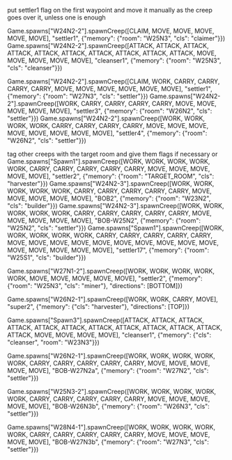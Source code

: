 put settler1 flag on the first waypoint and move it manually as the creep goes over it, unless one is enough

Game.spawns["W24N2-2"].spawnCreep([CLAIM, MOVE, MOVE, MOVE, MOVE, MOVE], "settler1", {"memory": {"room": "W25N3", "cls": "claimer"}})
Game.spawns["W24N2-2"].spawnCreep([ATTACK, ATTACK, ATTACK, ATTACK, ATTACK, ATTACK, ATTACK, ATTACK, ATTACK, ATTACK, MOVE, MOVE, MOVE, MOVE, MOVE], "cleanser1", {"memory": {"room": "W25N3", "cls": "cleanser"}})

Game.spawns["W24N2-2"].spawnCreep([CLAIM, WORK, CARRY, CARRY, CARRY, CARRY, MOVE, MOVE, MOVE, MOVE, MOVE, MOVE], "settler1", {"memory": {"room": "W27N3", "cls": "settler"}})
Game.spawns["W24N2-2"].spawnCreep([WORK, CARRY, CARRY, CARRY, CARRY, MOVE, MOVE, MOVE, MOVE, MOVE], "settler3", {"memory": {"room": "W26N2", "cls": "settler"}})
Game.spawns["W24N2-2"].spawnCreep([WORK, WORK, WORK, WORK, CARRY, CARRY, CARRY, CARRY, MOVE, MOVE, MOVE, MOVE, MOVE, MOVE, MOVE, MOVE], "settler4", {"memory": {"room": "W26N2", "cls": "settler"}})

tag other creeps with the target room and give them flags if necessary or 
Game.spawns["Spawn1"].spawnCreep([WORK, WORK, WORK, WORK, WORK, CARRY, CARRY, CARRY, CARRY, CARRY, MOVE, MOVE, MOVE, MOVE, MOVE], "settler2", {"memory": {"room": "TARGET_ROOM", "cls": "harvester"}})
Game.spawns["W24N2-3"].spawnCreep([WORK, WORK, WORK, WORK, WORK, CARRY, CARRY, CARRY, CARRY, CARRY, MOVE, MOVE, MOVE, MOVE, MOVE], "BOB2", {"memory": {"room": "W23N2", "cls": "builder"}})
Game.spawns["W24N2-3"].spawnCreep([WORK, WORK, WORK, WORK, WORK, CARRY, CARRY, CARRY, CARRY, CARRY, MOVE, MOVE, MOVE, MOVE, MOVE], "BOB-W25N2", {"memory": {"room": "W25N2", "cls": "settler"}})
Game.spawns["Spawn1"].spawnCreep([WORK, WORK, WORK, WORK, WORK, CARRY, CARRY, CARRY, CARRY, CARRY, MOVE, MOVE, MOVE, MOVE, MOVE, MOVE, MOVE, MOVE, MOVE, MOVE, MOVE, MOVE, MOVE, MOVE, MOVE], "settler17", {"memory": {"room": "W25S1", "cls": "builder"}})

Game.spawns["W27N1-2"].spawnCreep([WORK, WORK, WORK, WORK, WORK, MOVE, MOVE, MOVE, MOVE, MOVE], "settler2", {"memory": {"room": "W25N3", "cls": "miner"}, "directions": [BOTTOM]})

Game.spawns["W26N2-1"].spawnCreep([WORK, WORK, CARRY, MOVE], "super2", {"memory": {"cls": "harvester"}, "directions": [TOP]})

Game.spawns["Spawn3"].spawnCreep([ATTACK, ATTACK, ATTACK, ATTACK, ATTACK, ATTACK, ATTACK, ATTACK, ATTACK, ATTACK, ATTACK, ATTACK, MOVE, MOVE, MOVE, MOVE], "cleanser1", {"memory": {"cls": "cleanser", "room": "W23N3"}})





Game.spawns["W26N2-1"].spawnCreep([WORK, WORK, WORK, WORK, WORK, CARRY, CARRY, CARRY, CARRY, CARRY, MOVE, MOVE, MOVE, MOVE, MOVE], "BOB-W27N2a", {"memory": {"room": "W27N2", "cls": "settler"}})

Game.spawns["W25N3-2"].spawnCreep([WORK, WORK, WORK, WORK, WORK, CARRY, CARRY, CARRY, CARRY, CARRY, MOVE, MOVE, MOVE, MOVE, MOVE], "BOB-W26N3b", {"memory": {"room": "W26N3", "cls": "settler"}})

Game.spawns["W28N4-1"].spawnCreep([WORK, WORK, WORK, WORK, WORK, CARRY, CARRY, CARRY, CARRY, CARRY, MOVE, MOVE, MOVE, MOVE, MOVE], "BOB-W27N3b", {"memory": {"room": "W27N3", "cls": "settler"}})

